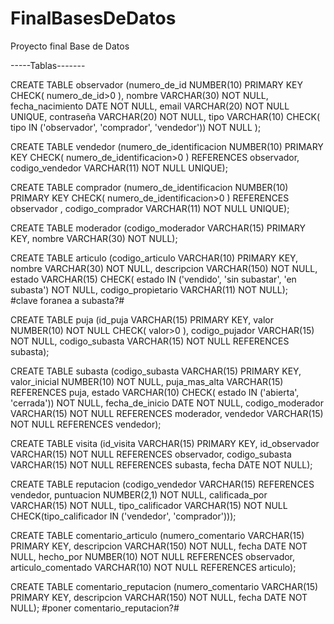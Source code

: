 # FinalBasesDeDatos
Proyecto final Base de Datos


-----Tablas-------


CREATE TABLE observador (numero_de_id NUMBER(10) PRIMARY KEY CHECK( numero_de_id>0 ), nombre VARCHAR(30) NOT NULL, fecha_nacimiento DATE NOT NULL, email VARCHAR(20) NOT NULL UNIQUE, contraseña VARCHAR(20) NOT NULL, tipo VARCHAR(10) CHECK( tipo IN ('observador', 'comprador', 'vendedor')) NOT NULL );

CREATE TABLE vendedor (numero_de_identificacion NUMBER(10) PRIMARY KEY CHECK( numero_de_identificacion>0 ) REFERENCES observador, codigo_vendedor VARCHAR(11) NOT NULL UNIQUE);

CREATE TABLE comprador (numero_de_identificacion NUMBER(10) PRIMARY KEY CHECK( numero_de_identificacion>0 ) REFERENCES observador , codigo_comprador VARCHAR(11) NOT NULL UNIQUE);

CREATE TABLE moderador (codigo_moderador VARCHAR(15) PRIMARY KEY, nombre VARCHAR(30) NOT NULL);

CREATE TABLE articulo (codigo_articulo VARCHAR(10) PRIMARY KEY, nombre VARCHAR(30) NOT NULL, descripcion VARCHAR(150) NOT NULL, estado VARCHAR(15) CHECK( estado IN ('vendido', 'sin subastar', 'en subasta') NOT NULL, codigo_propietario VARCHAR(11) NOT NULL);  
#clave foranea a subasta?#

CREATE TABLE puja (id_puja VARCHAR(15) PRIMARY KEY, valor NUMBER(10) NOT NULL CHECK( valor>0 ), codigo_pujador VARCHAR(15) NOT NULL, codigo_subasta VARCHAR(15) NOT NULL REFERENCES subasta);

CREATE TABLE subasta (codigo_subasta VARCHAR(15) PRIMARY KEY, valor_inicial NUMBER(10) NOT NULL, puja_mas_alta VARCHAR(15) REFERENCES puja, estado VARCHAR(10) CHECK( estado IN ('abierta', 'cerrada')) NOT NULL, fecha_de_inicio DATE NOT NULL, codigo_moderador VARCHAR(15) NOT NULL REFERENCES moderador, vendedor VARCHAR(15) NOT NULL REFERENCES vendedor);

CREATE TABLE visita (id_visita VARCHAR(15) PRIMARY KEY, id_observador VARCHAR(15) NOT NULL REFERENCES observador, codigo_subasta VARCHAR(15) NOT NULL REFERENCES subasta, fecha DATE NOT NULL);

CREATE TABLE reputacion (codigo_vendedor VARCHAR(15) REFERENCES vendedor, puntuacion NUMBER(2,1) NOT NULL, calificada_por VARCHAR(15) NOT NULL, tipo_calificador VARCHAR(15) NOT NULL CHECK(tipo_calificador IN ('vendedor', 'comprador')));

CREATE TABLE comentario_articulo (numero_comentario VARCHAR(15) PRIMARY KEY, descripcion VARCHAR(150) NOT NULL, fecha DATE NOT NULL, hecho_por NUMBER(10) NOT NULL REFERENCES observador, articulo_comentado VARCHAR(10) NOT NULL REFERENCES articulo);

CREATE TABLE comentario_reputacion (numero_comentario VARCHAR(15) PRIMARY KEY, descripcion VARCHAR(150) NOT NULL, fecha DATE NOT NULL);
#poner comentario_reputacion?# 
